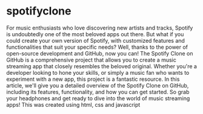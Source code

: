 # spotifyclone
For music enthusiasts who love discovering new artists and tracks, Spotify is undoubtedly one of the most beloved apps out there. But what if you could create your own version of Spotify, with customized features and functionalities that suit your specific needs? Well, thanks to the power of open-source development and GitHub, now you can! The Spotify Clone on GitHub is a comprehensive project that allows you to create a music streaming app that closely resembles the beloved original. Whether you're a developer looking to hone your skills, or simply a music fan who wants to experiment with a new app, this project is a fantastic resource. In this article, we'll give you a detailed overview of the Spotify Clone on GitHub, including its features, functionality, and how you can get started. So grab your headphones and get ready to dive into the world of music streaming apps!
This was created using html, css and javascript
